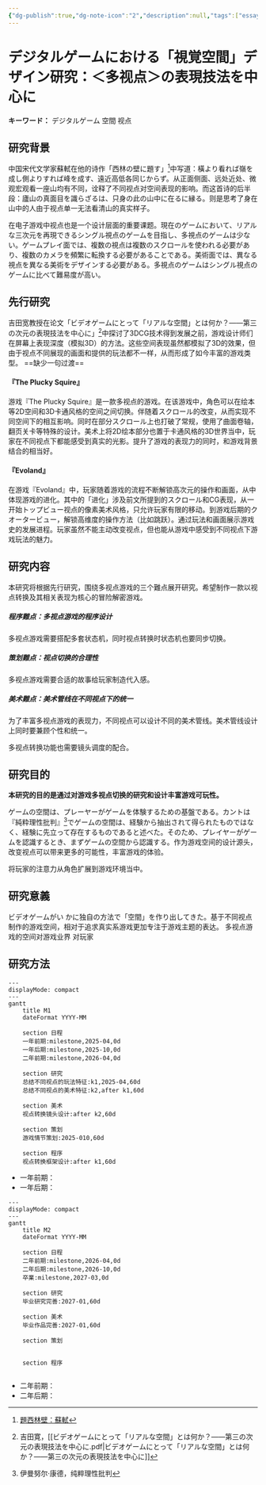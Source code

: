 ```yaml
---
{"dg-publish":true,"dg-note-icon":"2","description":null,"tags":["essay/Space"],"created":"2024-11-28","completed":null,"status":"进行","permalink":"/100.Project/2023-07-01~ 东京美术塾（TADA）/デジタルゲームにおける「視覚空間」デザイン研究：＜多视点＞の表現技法を中心に/","dgPassFrontmatter":true,"noteIcon":"2"}
---
```


# デジタルゲームにおける「視覚空間」デザイン研究：＜多视点＞の表現技法を中心に
**キーワード：** デジタルゲーム 空間 视点
## 研究背景
中国宋代文学家蘇軾在他的诗作「西林の壁に題す」[^1]中写道：橫より看れば嶺を成し側よりすれば峰を成す、遠近高低各同じからず。从正面侧面、远处近处、微观宏观看一座山均有不同，诠释了不同视点对空间表现的影响。而这首诗的后半段：廬山の真面目を識らざるは、只身の此の山中に在るに縁る。则是思考了身在山中的人由于视点单一无法看清山的真实样子。

在电子游戏中视点也是一个设计层面的重要课题。現在のゲームにおいて、リアルな三次元を再現できるシングル視点のゲームを目指し、多視点のゲームは少ない。ゲームプレイ面では、複数の視点は複数のスクロールを使われる必要があり、複数のカメラを頻繁に転換する必要があることである。美術面では、異なる視点を異なる美術をデザインする必要がある。多視点のゲームはシングル視点のゲームに比べて難易度が高い。
## 先行研究
吉田宽教授在论文「ビデオゲームにとって「リアルな空間」とは何か？——第三の次元の表現技法を中心に」[^2]中探讨了3DCG技术得到发展之前，游戏设计师们在屏幕上表现深度（模拟3D）的方法。这些空间表现虽然都模拟了3D的效果，但由于视点不同展现的画面和提供的玩法都不一样，从而形成了如今丰富的游戏类型。
==缺少一句过渡==

#### 『The Plucky Squire』
游戏『The Plucky Squire』是一款多视点的游戏。在该游戏中，角色可以在绘本等2D空间和3D卡通风格的空间之间切换。伴随着スクロール的改变，从而实现不同空间下的相互影响。同时在部分スクロール上也打破了常规，使用了曲面卷轴，翻页关卡等特殊的设计。美术上将2D绘本部分也置于卡通风格的3D世界当中，玩家在不同视点下都能感受到真实的光影。提升了游戏的表现力的同时，和游戏背景结合的相当好。

#### 『Evoland』
在游戏『Evoland』中，玩家随着游戏的流程不断解锁高次元的操作和画面，从中体现游戏的进化。其中的「进化」涉及前文所提到的スクロール和CG表现，从一开始トップビュー视点的像素美术风格，只允许玩家有限的移动。到游戏后期的クオータービュー，解锁高维度的操作方法（比如跳跃）。通过玩法和画面展示游戏史的发展进程。玩家虽然不能主动改变视点，但也能从游戏中感受到不同视点下游戏玩法的魅力。

## 研究内容
本研究将根据先行研究，围绕多视点游戏的三个難点展开研究。希望制作一款以视点转换及其相关表现为核心的冒险解密游戏。
##### 程序難点：多视点游戏的程序设计
多视点游戏需要搭配多套状态机，同时视点转换时状态机也要同步切换。

##### 策划難点：视点切换的合理性
多视点游戏需要合适的故事给玩家制造代入感。

##### 美术難点：美术管线在不同视点下的统一
为了丰富多视点游戏的表现力，不同视点可以设计不同的美术管线。美术管线设计上同时要兼顾个性和统一。

多视点转换功能也需要镜头调度的配合。


## 研究目的
**本研究的目的是通过对游戏多视点切换的研究和设计丰富游戏可玩性。**

ゲームの空間は、プレーヤーがゲームを体験するための基盤である。カントは『純粋理性批判』[^3]でゲームの空間は、経験から抽出されて得られたものではなく、経験に先立って存在するものであると述べた。そのため、プレイヤーがゲームを認識するとき、まずゲームの空間から認識する。作为游戏空间的设计源头，改变视点可以带来更多的可能性，丰富游戏的体验。

将玩家的注意力从角色扩展到游戏环境当中。

## 研究意義
ビデオゲームがい かに独自の方法で「空間」を作り出してきた。基于不同视点制作的游戏空间，相对于追求真实系游戏更加专注于游戏主题的表达。
多视点游戏的空间对游戏业界
对玩家

## 研究方法
```mermaid
---
displayMode: compact 
---
gantt
	title M1
    dateFormat YYYY-MM
	
	section 日程
	一年前期:milestone,2025-04,0d
	一年后期:milestone,2025-10,0d
	二年前期:milestone,2026-04,0d
	
	section 研究
	总结不同视点的玩法特征:k1,2025-04,60d
	总结不同视点的美术特征:k2,after k1,60d
	
	section 美术
	视点转换镜头设计:after k2,60d
	
	section 策划
	游戏情节策划:2025-010,60d
	
	section 程序
	视点转换框架设计:after k1,60d
```
- 一年前期：
- 一年后期：
```mermaid
---
displayMode: compact 
---
gantt
	title M2
    dateFormat YYYY-MM
	
	section 日程
	二年前期:milestone,2026-04,0d
	二年后期:milestone,2026-10,0d
	卒業:milestone,2027-03,0d
	
	section 研究
	毕业研究完善:2027-01,60d
	
	section 美术
	毕业作品完善:2027-01,60d
	
	section 策划
	
	
	section 程序
	
```
- 二年前期：
- 二年后期：

[^1]: [題西林壁：蘇軾](https://chinese.hix05.com/sushi/sushi_3/sushi303.seirin.html)
[^2]: 吉田寛，[[ビデオゲームにとって「リアルな空間」とは何か？——第三の次元の表現技法を中心に.pdf|ビデオゲームにとって「リアルな空間」とは何か？——第三の次元の表現技法を中心に]]
[^3]: 伊曼努尔·康德，纯粹理性批判
